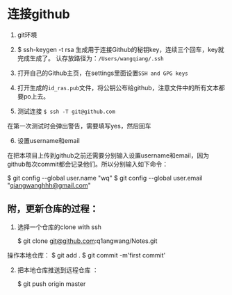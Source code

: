 # 连接github


1. git环境


2. $ ssh-keygen -t rsa 
生成用于连接Github的秘钥key，连续三个回车，key就完成生成了。
认存放路径为：`/Users/wangqiang/.ssh`


3. 打开自己的Github主页，在settings里面设置`SSH and GPG keys`


4. 打开生成的`id_ras.pub`文件，将公钥公布给github，注意文件中的所有文本都要po上去。


5. 测试连接 
`$ ssh -T git@github.com`

在第一次测试时会弹出警告，需要填写yes，然后回车




6. 设置username和email

在把本项目上传到github之前还需要分别输入设置username和email，因为github每次commit都会记录他们。所以分别输入如下命令：

$ git config --global user.name "wq"
$ git config --global user.email "qiangwanghhh@gmail.com"







## 附，更新仓库的过程：

1. 选择一个仓库的clone with ssh

    $ git clone git@github.com:q1angwang/Notes.git


操作本地仓库：
    $ git add .
    $ git commit -m'first commit'


2. 把本地仓库推送到远程仓库 ：

    $ git push origin master

